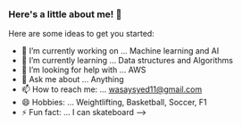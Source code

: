 ### Here's a little about me! 👋



Here are some ideas to get you started:

- 🔭 I’m currently working on ... Machine learning and AI
- 🌱 I’m currently learning ... Data structures and Algorithms
- 🤔 I’m looking for help with ... AWS
- 💬 Ask me about ... Anything
- 📫 How to reach me: ... wasaysyed11@gmail.com
- 😄 Hobbies: ... Weightlifting, Basketball, Soccer, F1
- ⚡ Fun fact: ... I can skateboard
-->
